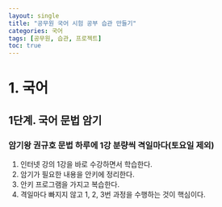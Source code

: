 ```yaml
---
layout: single
title: "공무원 국어 시험 공부 습관 만들기"
categories: 국어
tags: [공무원, 습관, 프로젝트]
toc: true
---
```


# 1. 국어

## 1단계. 국어 문법 암기

### 암기왕 권규호 문법 하루에 1강 분량씩 격일마다(토요일 제외)
1. 인터넷 강의 1강을 바로 수강하면서 학습한다.
2. 암기가 필요한 내용을 안키에 정리한다.
3. 안키 프로그램을 가지고 복습한다.
4. 격일마다 빠지지 않고 1, 2, 3번 과정을 수행하는 것이 핵심이다.
